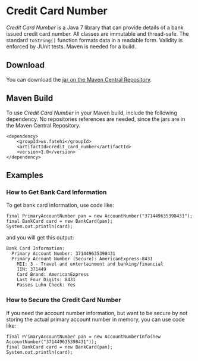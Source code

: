 # Credit Card Number

*Credit Card Number* is a Java 7 library that can provide details of a bank issued credit card number. All classes are immutable and thread-safe. The standard `toString()` function formats data in a readable form. Validity is enforced by JUnit tests. Maven is needed for a build.

## Download

You can download the 
[jar on the Maven Central Repository](http://search.maven.org/#search%7Cga%7C1%7Ca%3A%22credit_card_number%22).

## Maven Build

To use *Credit Card Number* in your Maven build, include the following dependency. No repositories references are needed, since the jars are in the Maven Central Repository.
```
<dependency>
    <groupId>us.fatehi</groupId>
    <artifactId>credit_card_number</artifactId>
    <version>1.0</version>
</dependency>
```

## Examples

### How to Get Bank Card Information

To get bank card information, use code like:
```
final PrimaryAccountNumber pan = new AccountNumber("371449635398431");
final BankCard card = new BankCard(pan);
System.out.println(card);
```
and you will get this output:
```
Bank Card Information: 
  Primary Account Number: 371449635398431
  Primary Account Number (Secure): AmericanExpress-8431
    MII: 3 - Travel and entertainment and banking/financial
    IIN: 371449
    Card Brand: AmericanExpress
    Last Four Digits: 8431
    Passes Luhn Check: Yes
```

### How to Secure the Credit Card Number

If you need the account number information, but want to be secure by not storing the actual primary account number in memory, you can use code like:
```
final PrimaryAccountNumber pan = new AccountNumberInfo(new AccountNumber("371449635398431"));
final BankCard card = new BankCard(pan);
System.out.println(card);
```
